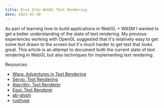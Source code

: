 ```yaml
---
title: Dive Into WebGL Text Rendering
date: 2023-01-30
---
```


As part of learning how to build applications in WebGL + WASM I wanted to get a better understanding of the state of text rendering. My previous experiences working with OpenGL suggested that it's relatively easy to get some text drawn to the screen but it's much harder to get text that looks great. This article is an attempt to document both the current state of text rendering in WebGL but also techniques for implementing text rendering.

Resources:
* [Warp: Adventures in Text Rendering](https://www.warp.dev/blog/adventures-text-rendering-kerning-glyph-atlases)
* [Servo: Text Rendering](https://github.com/servo/webrender/blob/master/webrender/doc/text-rendering.md)
* [Alacritty: Text Renderer](https://github.com/alacritty/alacritty/tree/master/alacritty/src/renderer/text)
* [Egui: Text Renderer](https://github.com/emilk/egui/tree/master/crates/epaint/src/text)
* [ab-glyph](https://github.com/alexheretic/ab-glyph)
* [rusttype](https://github.com/redox-os/rusttype)
